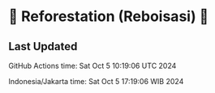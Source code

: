 
# 🌳 Reforestation (Reboisasi) 🌲

## Last Updated

GitHub Actions time: Sat Oct  5 10:19:06 UTC 2024

Indonesia/Jakarta time: Sat Oct  5 17:19:06 WIB 2024

